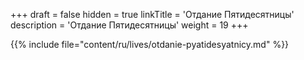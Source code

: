 +++
draft = false
hidden = true
linkTitle = 'Отдание Пятидесятницы'
description = 'Отдание Пятидесятницы'
weight = 19
+++

{{% include file="content/ru/lives/otdanie-pyatidesyatnicy.md" %}}
